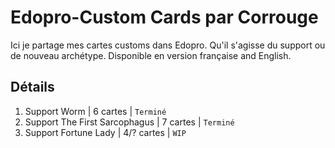 # Edopro-Custom Cards par Corrouge
Ici je partage mes cartes customs dans Edopro. Qu'il s'agisse du support ou de nouveau archétype.
Disponible en version française and English.

## Détails

1. Support Worm | 6 cartes | `Terminé`
2. Support The First Sarcophagus | 7 cartes | `Terminé`
3. Support Fortune Lady | 4/? cartes | `WIP`
